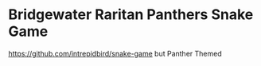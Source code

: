# Bridgewater Raritan Panthers Snake Game

https://github.com/intrepidbird/snake-game but Panther Themed
